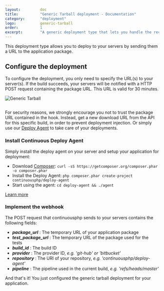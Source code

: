 ```yaml
---
layout:         doc
title:          "Generic Tarball deployment - Documentation"
category:       "deployment"
logo:           generic-tarball
order:          1
excerpt:        "A generic deployment type that lets you handle the reception of the package."
---
```


This deployment type allows you to deploy to your servers by sending them a URL to the application package.

## Configure the deployment
To configure the deployment, you only need to specify the URL(s) to your server(s). If the build succeeds, your servers
will be notified with a HTTP POST request containing the package URL. This URL is valid for 30 minutes.

![Generic Tarball](/assets/doc/deployment/generic-tarball/configuration.png)

<div class="row panel callout warning clearfix">
  <h2 class="left"><i class="fa fa-exclamation-triangle"></i></h2>
  For security reasons, we strongly encourage you not to trust the package URL contained in the hook.
  Instead, get a new download URL from the API for this specific build, in order to prevent deployment injection.
  Or simply use our <a href="https://github.com/continuousphp/deploy-agent">Deploy Agent</a> to take care of your
  deployments.
</div>

### Install Continuous Deploy Agent

Simply install the deploy agent on your server and setup your application for deployment:

* Download [Composer](https://getcomposer.org/download/): `curl -sS https://getcomposer.org/composer.phar -o composer.phar`
* Install the Deploy Agent: `php composer.phar create-project continuousphp/deploy-agent`
* Start using the agent: `cd deploy-agent && ./agent`

[Learn more](https://github.com/continuousphp/deploy-agent/blob/master/README.md)

### Implement the webhook

The POST request that continuousphp sends to your servers contains the following fields:

* ***package_url*** : The temporary URL of your application package
* ***test_package_url*** : The temporary URL of the package used for the tests
* ***build_id*** : The build ID
* ***provider*** : The provider ID, *e.g. 'git-hub' or 'bitbucket'*
* ***repository*** : The URI of your repository, *e.g. 'continuousphp/deploy-agent'*
* ***pipeline*** : The pipeline used in the current build, *e.g. 'refs/heads/master'*

And that's it! You just configured the generic tarball deployment for your application.

